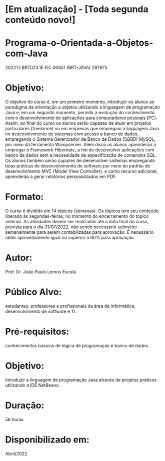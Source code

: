 # [Em atualização] - [Toda segunda conteúdo novo!]

# Programa-o-Orientada-a-Objetos-com-Java
20221.1.BRT023.1E.FIC.00651 (BRT-JAVA) 297975

# Objetivo:

O objetivo do curso é, em um primeiro momento, introduzir os alunos ao paradigma da orientação a objetos utilizando a linguagem de programação Java e, em um segundo momento, permitir a evolução do conhecimento com o desenvolvimento de aplicações para computadores pessoais (PC). Assim, ao final do curso os alunos serão capazes de atuar em projetos particulares (freelance) ou em empresas que empregam a linguagem Java no desenvolvimento de sistemas com acesso a banco de dados, empregando o Sistema Gerenciador de Banco de Dados (SGBD) MySQL, por meio da ferramenta Wampserver. Além disso os alunos aprenderão a empregar o Framework Hibernate, a fim de desenvolver aplicações com banco de dados sem a necessidade de especificação de comandos SQL. Os alunos também serão capazes de desenvolver sistemas empregando boas práticas de desenvolvimento de software por meio do padrão de desenvolvimento MVC (Model View Controller), e como recurso adicional, aprenderão a gerar relatórios personalizados em PDF.

# Formato:
O curso é dividido em 14 tópicos (semanas). Os tópicos tem seu conteúdo liberado às segundas-feiras, no momento do encerramento do tópico anterior. As atividades devem ser realizadas até a data final do curso, prevista para o dia 31/07/2022, não sendo necessário submeter semanalmente para serem contabilizadas para aprovação. É necessário obter aproveitamento igual ou superior a 60% para aprovação.

# Autor:
Prof. Dr. João Paulo Lemos Escola


# Público Alvo: 
estudantes, professores e profissionais da área de informática, desenvolvimento de software e TI.

# Pré-requisitos: 
conhecimentos básicos de lógica de programação e banco de dados.

# Objetivo: 
Introduzir a linguagem de programação Java através de projetos práticos utilizando a IDE NetBeans.

# Duração: 
56 horas.

# Disponibilizado em: 
Abril/2022.